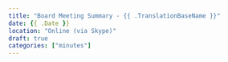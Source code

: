 ```yaml
---
title: "Board Meeting Summary - {{ .TranslationBaseName }}"
date: {{ .Date }}
location: "Online (via Skype)"
draft: true
categories: ["minutes"]
---
```

